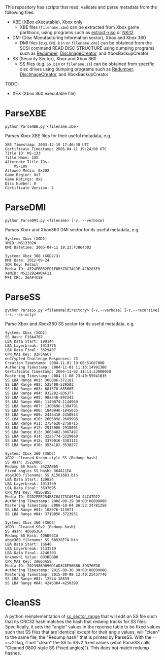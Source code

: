 This repository has scripts that read, validate and parse metadata from the following files:
- XBE (XBox eXecutable), Xbox only
    - XBE files (`filename.xbe`) can be extracted from Xbox game partitions, using programs such as [extract-xiso](https://github.com/XboxDev/extract-xiso) or [NKit2](https://github.com/Nanook/NKit)
- DMI (Disc Manufacturing Information sector), Xbox and Xbox 360
    - DMI files (e.g. `DMI.bin` or `filename.dmi`) can be obtained from the SCSI command READ DISC STRUCTURE using dumping programs such as [Redumper](https://github.com/superg/redumper), [DiscImageCreator](https://github.com/saramibreak/DiscImageCreator/), and XboxBackupCreator
- SS (Security Sector), Xbox and Xbox 360
    - SS files (e.g. `SS.bin` or `filename.ss`) can be obtained from specific disc drives using dumping programs such as [Redumper](https://github.com/superg/redumper), [DiscImageCreator](https://github.com/saramibreak/DiscImageCreator/), and XboxBackupCreator

TODO:
- XEX (Xbox 360 executable file)

# ParseXBE

`python ParseXBE.py <filename.xbe>`

Parses Xbox XBE files for their useful metadata, e.g.

```
XBE Timestamp: 2003-12-19 17:46:38 UTC
Certificate Timestamp: 2005-04-11 19:24:08 UTC
Title ID: MS-133
Title Name: CDX
Alternate Title IDs:
    MS-109
Allowed Media: 0x202
Game Region: 0x7
Game Ratings: 0x2
Disc Number: 0
Certificate Version: 2
```

# ParseDMI

`python ParseDMI.py <filename> [-v, --verbose]`

Parses Xbox and Xbox360 DMI sector for its useful metadata, e.g.

```
System: Xbox (XGD1)
XMID: MS13302W
DMI Datetime: 2005-04-11 19:23:43864302
```
```
System: Xbox 360 (XGD2/3)
DMI Date: 2012-09-24
XOR Key: Retail
Media ID: 4F24FBB52FD1F0B37DC7ACDE-4CB283E9
XeMID: MS232924W0AF11
PFI CRC: 26AF4C58
```

# ParseSS

`python ParseSS.py <filename|directory> [-v,--verbose] [-r,--recursive] [-s,--ss-only]`

Parse Xbox and Xbox360 SS sector for its useful metadata, e.g.

```
System: Xbox (XGD1)
SS Hash: F18A4787
LBA Data Start: 198144
LBA Layerbreak: 1913775
LBA Data Final: 3629407
CPR_MAI Key: D2F5A6C7
enCrypted Challenge Responses: 23
Creation Timestamp: 2004-11-01 10:06:51607000
Authoring Timestamp: 2004-11-01 11:16:14991300
Certificate Timestamp: 2004-11-02 11:11:33000000
Mastering Timestamp: 2004-11-08 23:40:55041635
SS LBA Range #01: 368086-372181
SS LBA Range #02: 525408-529503
SS LBA Range #03: 681570-685665
SS LBA Range #04: 832282-836377
SS LBA Range #05: 988248-992343
SS LBA Range #06: 1140874-1144969
SS LBA Range #07: 1300696-1304791
SS LBA Range #08: 1840940-1845035
SS LBA Range #09: 2446418-2450513
SS LBA Range #10: 2605898-2609993
SS LBA Range #11: 2754620-2758715
SS LBA Range #12: 2913906-2918001
SS LBA Range #13: 3063402-3067497
SS LBA Range #14: 3225774-3229869
SS LBA Range #15: 3379016-3383111
SS LBA Range #16: 3534182-3538277
```
```
System: Xbox 360 (XGD2)
XGD2: Cleaned Kreon-style SS (Redump hash)
SS Hash: 3522A865
Redump SS Hash: 3522A865
Fixed angles SS Hash: 364A11EA
abgx360 filename: SS_A15016B3.bin
LBA Data Start: 129824
LBA Layerbreak: 1913759
LBA Data Final: 3697695
CPR_MAI Key: 4D567B55
Media ID: D2D2FEE254B8C0A173CA9FA4-44C47D22
Authoring Timestamp: 2008-09-29 00:00:00000000
Mastering Timestamp: 2008-10-04 06:52:34781250
SS LBA Range #01: 108976-113071
SS LBA Range #04: 3719856-3723951
```
```
System: Xbox 360 (XGD3)
XGD3: Cleaned SSv2 (Redump hash)
SS Hash: 4D6D63CA
Redump SS Hash: 4D6D63CA
abgx360 filename: SS_68938F7A.bin
LBA Data Start: 16640
LBA Layerbreak: 2133519
LBA Data Final: 4246303
Unknown1 Value: 003BEBB0
CPR_MAI Key: 2A665A58
Media ID: 70239869090D1AD8C8F566B6-39376ED6
Authoring Timestamp: 2015-08-30 00:00:00000000
Mastering Timestamp: 2015-09-08 12:40:25437740
SS LBA Range #01: 12544-16639
SS LBA Range #04: 4246304-4250399
```

# CleanSS

A python reimplementation of [ss_sector_range](http://redump.org/download/ss_sector_range_1.0e.rar) that will edit an SS file such that its CRC32 hash matches the hash that redump tracks for SS files.
Specifically, it sets the "angle" values in the reponse table to be fixed values such that SS files that are identical except for their angle values, will "clean" to the same file, the "Redump hash" that is printed by ParseSS.
With the `--ssv2` flag, it will "clean" the SS to SSv2 fixed values (what ParseSS calls "Cleaned 0800-style SS (Fixed angles)"). This does not match redump hashes.

